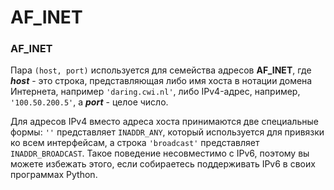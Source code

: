 # AF\_INET

### AF\_INET

Пара `(host, port)` используется для семейства адресов **AF\_INET**, где _**host**_ - это строка, представляющая либо имя хоста в нотации домена Интернета, например `'daring.cwi.nl'`, либо IPv4-адрес, например, `'100.50.200.5'`, а _**port**_ - целое число.

Для адресов IPv4 вместо адреса хоста принимаются две специальные формы: `''` представляет `INADDR_ANY`, который используется для привязки ко всем интерфейсам, а строка `'broadcast'` представляет `INADDR_BROADCAST`. Такое поведение несовместимо с IPv6, поэтому вы можете избежать этого, если собираетесь поддерживать IPv6 в своих программах Python.

